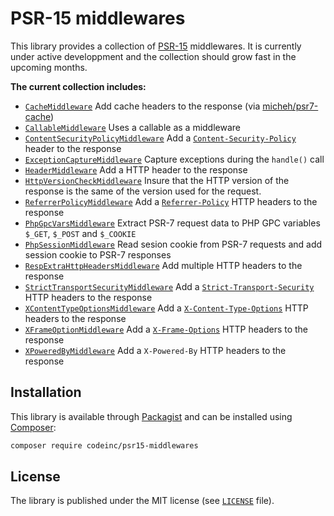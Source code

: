 # PSR-15 middlewares 

This library provides a collection of [PSR-15](https://www.php-fig.org/psr/psr-15/) middlewares. It is currently under active developpment and the collection should grow fast in the upcoming months.

**The current collection includes:** 
* [`CacheMiddleware`](src/CacheMiddleware.php) Add cache headers to the response (via [micheh/psr7-cache](https://packagist.org/packages/micheh/psr7-cache))
* [`CallableMiddleware`](src/CallableMiddleware.php) Uses a callable as a middleware 
* [`ContentSecurityPolicyMiddleware`](src/ContentSecurityPolicyMiddleware.php) Add a [`Content-Security-Policy`](https://developer.mozilla.org/en-US/docs/Web/HTTP/Headers/Content-Security-Policy) header to the response
* [`ExceptionCaptureMiddleware`](src/ExceptionCaptureMiddleware.php) Capture exceptions during the `handle()` call
* [`HeaderMiddleware`](src/HttpHeaderMiddleware.php) Add a HTTP header to the response
* [`HttpVersionCheckMiddleware`](src/HttpVersionCheckMiddleware.php) Insure that the HTTP version of the response is the same of the version used for the request.
* [`ReferrerPolicyMiddleware`](src/ReferrerPolicyMiddleware.php) Add a [`Referrer-Policy`](https://developer.mozilla.org/en-US/docs/Web/HTTP/Headers/Referrer-Policy) HTTP headers to the response
* [`PhpGpcVarsMiddleware`](src/PhpGpcVarsMiddleware.php) Extract PSR-7 request data to PHP GPC variables `$_GET`, `$_POST` and `$_COOKIE`
* [`PhpSessionMiddleware`](src/PhpSessionMiddleware.php) Read sesion cookie from PSR-7 requests and add session cookie to PSR-7 responses
* [`RespExtraHttpHeadersMiddleware`](src/RespExtraHttpHeadersMiddleware.php) Add multiple HTTP headers to the response
* [`StrictTransportSecurityMiddleware`](src/StrictTransportSecurityMiddleware.php) Add a [`Strict-Transport-Security`](https://developer.mozilla.org/en-US/docs/Web/HTTP/Headers/Strict-Transport-Security) HTTP headers to the response
* [`XContentTypeOptionsMiddleware`](src/ContentTypeOptionsMiddleware.php) Add a [`X-Content-Type-Options`](https://developer.mozilla.org/en-US/docs/Web/HTTP/Headers/X-Content-Type-Options) HTTP headers to the response
* [`XFrameOptionMiddleware`](src/FrameOptionsMiddleware.php) Add a [`X-Frame-Options`](https://developer.mozilla.org/en-US/docs/Web/HTTP/Headers/X-Frame-Options) HTTP headers to the response
* [`XPoweredByMiddleware`](src/PoweredByMiddleware.php) Add a `X-Powered-By` HTTP headers to the response


## Installation

This library is available through [Packagist](https://packagist.org/packages/codeinc/psr15-middlewares) and can be installed using [Composer](https://getcomposer.org/): 

```bash
composer require codeinc/psr15-middlewares
```

## License

The library is published under the MIT license (see [`LICENSE`](LICENSE) file).